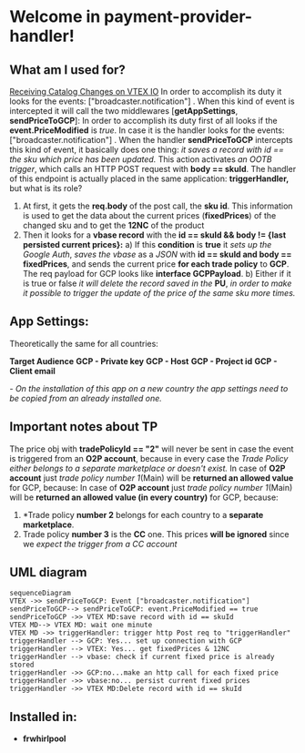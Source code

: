 # Welcome in payment-provider-handler!

## What am I used for?

 [Receiving Catalog Changes on VTEX IO](https://developers.vtex.com/docs/guides/how-to-receive-catalog-changes-on-vtex-io)
In order to accomplish its duty it looks for the events:  ["broadcaster.notification"] . When this kind of event is intercepted it will call the two middlewares [**getAppSettings**, **sendPriceToGCP**]:
In order to accomplish its duty first of all looks if the **event.PriceModified** is *true*. In case it is the handler looks for the events:  ["broadcaster.notification"] . When the handler **sendPriceToGCP** intercepts this kind of event, it basically does one thing: *it saves a record with id == the sku which price has been updated.* This action activates *an OOTB trigger*, which calls an HTTP POST request with **body == skuId**. The handler of this endpoint is actually placed in the same application: **triggerHandler,** but what is its role?

1. At first, it gets the **req.body** of the post call, the **sku id**. This information is used to get the data about the current prices (**fixedPrices**) of the changed sku and to get the **12NC** of the product
2. Then it looks for a **vbase record** with the **id == skuId && body != {last persisted current prices}:**
 a) If this **condition** is **true** it *sets up the Google Auth*, *saves the vbase* as a *JSON* with **id == skuId and body == fixedPrices**, and sends the current price **for each trade policy** to **GCP**. The req payload for GCP looks like **interface  GCPPayload**.
 b) Either if it is true or false *it will delete the record saved in the* **PU**,  *in order to make it possible to trigger the update of the price of the same sku more times.*
 

## App Settings:
Theoretically the same for all countries:

**Target Audience**
**GCP - Private key**
**GCP - Host**
**GCP - Project id**
**GCP - Client email**

*- On the installation of this app on a new country the app settings need to be copied from an already installed one.*


## Important notes about TP
The price obj with **tradePolicyId == "2"** will never be sent in case the event is triggered from an **O2P account**, because in every case the *Trade Policy either belongs to a separate marketplace or doesn't exist.*
 In case of **O2P account** just *trade policy number 1*(Main) will be **returned an allowed value** for GCP, because:
 In case of **O2P account** just *trade policy number 1*(Main) will be **returned an allowed value (in every country)** for GCP, because:
1. *Trade policy **number 2** belongs for each country to a **separate marketplace**.
2. Trade policy **number 3** is the **CC** one. This prices **will be ignored** since we *expect the trigger from a CC account*




## UML diagram
```mermaid
sequenceDiagram
VTEX ->> sendPriceToGCP: Event ["broadcaster.notification"]
sendPriceToGCP--> sendPriceToGCP: event.PriceModified == true
sendPriceToGCP ->> VTEX MD:save record with id == skuId
VTEX MD--> VTEX MD: wait one minute
VTEX MD ->> triggerHandler: trigger http Post req to "triggerHandler"
triggerHandler --> GCP: Yes... set up connection with GCP
triggerHandler --> VTEX: Yes... get fixedPrices & 12NC
triggerHandler --> vbase: check if current fixed price is already stored
triggerHandler ->> GCP:no...make an http call for each fixed price
triggerHandler ->> vbase:no... persist current fixed prices
triggerHandler ->> VTEX MD:Delete record with id == skuId
```


## Installed in:
- **frwhirlpool**
